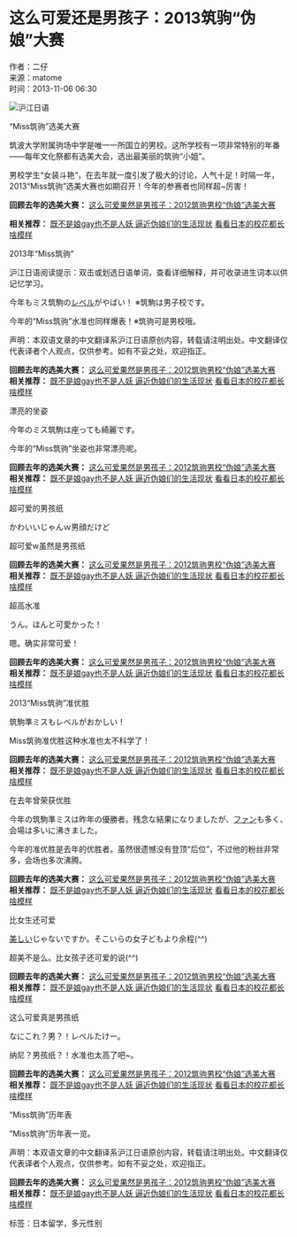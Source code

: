 # 这么可爱还是男孩子：2013筑驹“伪娘”大赛

作者：二仔  
来源：matome  
时间：2013-11-06 06:30  

![沪江日语](//n1image.hjfile.cn/res7/2017/10/31/299f4effc57854fd931a99a6e813cf7b.png)

“Miss筑驹”选美大赛

筑波大学附属驹场中学是唯一一所国立的男校。这所学校有一项非常特别的年番——每年文化祭都有选美大会，选出最美丽的筑驹“小姐”。

男校学生“女装斗艳”，在去年就一度引发了极大的讨论，人气十足！时隔一年，2013“Miss筑驹”选美大赛也如期召开！今年的参赛者也同样超~厉害！

**回顾去年的选美大赛：** [这么可爱果然是男孩子：2012筑驹男校“伪娘”选美大赛](//jp.hjenglish.com/new/p432648/)

**相关推荐：** [既不是娘gay也不是人妖 逼近伪娘们的生活现状](//jp.hjenglish.com/new/p404847/) [看看日本的校花都长啥模样](//jp.hjenglish.com/new/p62323/)

2013年“Miss筑驹”

沪江日语阅读提示：双击或划选日语单词，查看详细解释，并可收录进生词本以供记忆学习。

今年もミス筑駒の[レベル](//dict.hjenglish.com/jp/w/レベル)がやばい！ ※筑駒は男子校です。

今年的“Miss筑驹”水准也同样爆表！※筑驹可是男校哦。

声明：本双语文章的中文翻译系沪江日语原创内容，转载请注明出处。中文翻译仅代表译者个人观点，仅供参考。如有不妥之处，欢迎指正。

**回顾去年的选美大赛：** [这么可爱果然是男孩子：2012筑驹男校“伪娘”选美大赛](//jp.hjenglish.com/new/p432648/)  
**相关推荐：** [既不是娘gay也不是人妖 逼近伪娘们的生活现状](//jp.hjenglish.com/new/p404847/) [看看日本的校花都长啥模样](//jp.hjenglish.com/new/p62323/)

漂亮的坐姿

今年のミス筑駒は座っても綺麗です。

今年的“Miss筑驹”坐姿也非常漂亮呢。

**回顾去年的选美大赛：** [这么可爱果然是男孩子：2012筑驹男校“伪娘”选美大赛](//jp.hjenglish.com/new/p432648/)  
**相关推荐：** [既不是娘gay也不是人妖 逼近伪娘们的生活现状](//jp.hjenglish.com/new/p404847/) [看看日本的校花都长啥模样](//jp.hjenglish.com/new/p62323/)

超可爱的男孩纸

かわいいじゃんｗ男顔だけど

超可爱w虽然是男孩纸

**回顾去年的选美大赛：** [这么可爱果然是男孩子：2012筑驹男校“伪娘”选美大赛](//jp.hjenglish.com/new/p432648/)  
**相关推荐：** [既不是娘gay也不是人妖 逼近伪娘们的生活现状](//jp.hjenglish.com/new/p404847/) [看看日本的校花都长啥模样](//jp.hjenglish.com/new/p62323/)

超高水准

うん。ほんと可愛かった！

嗯。确实非常可爱！

**回顾去年的选美大赛：** [这么可爱果然是男孩子：2012筑驹男校“伪娘”选美大赛](//jp.hjenglish.com/new/p432648/)  
**相关推荐：** [既不是娘gay也不是人妖 逼近伪娘们的生活现状](//jp.hjenglish.com/new/p404847/) [看看日本的校花都长啥模样](//jp.hjenglish.com/new/p62323/)

2013“Miss筑驹”准优胜

筑駒準ミスもレベルがおかしい！

Miss筑驹准优胜这种水准也太不科学了！

**回顾去年的选美大赛：** [这么可爱果然是男孩子：2012筑驹男校“伪娘”选美大赛](//jp.hjenglish.com/new/p432648/)  
**相关推荐：** [既不是娘gay也不是人妖 逼近伪娘们的生活现状](//jp.hjenglish.com/new/p404847/) [看看日本的校花都长啥模样](//jp.hjenglish.com/new/p62323/)

在去年曾荣获优胜

今年の筑駒準ミスは昨年の優勝者。残念な結果になりましたが、[ファン](//dict.hjenglish.com/jp/w/ファン)も多く、会場は多いに沸きました。

今年的准优胜是去年的优胜者。虽然很遗憾没有登顶“后位”，不过他的粉丝非常多，会场也多次沸腾。

**回顾去年的选美大赛：** [这么可爱果然是男孩子：2012筑驹男校“伪娘”选美大赛](//jp.hjenglish.com/new/p432648/)  
**相关推荐：** [既不是娘gay也不是人妖 逼近伪娘们的生活现状](//jp.hjenglish.com/new/p404847/) [看看日本的校花都长啥模样](//jp.hjenglish.com/new/p62323/)

比女生还可爱

[美しい](//dict.hjenglish.com/jp/w/美しい)じゃないですか。そこいらの女子どもより余程(^^)

超美不是么。比女孩子还可爱的说(^^)

**回顾去年的选美大赛：** [这么可爱果然是男孩子：2012筑驹男校“伪娘”选美大赛](//jp.hjenglish.com/new/p432648/)  
**相关推荐：** [既不是娘gay也不是人妖 逼近伪娘们的生活现状](//jp.hjenglish.com/new/p404847/) [看看日本的校花都长啥模样](//jp.hjenglish.com/new/p62323/)

这么可爱真是男孩纸

なにこれ？男？！レベルたけー。

纳尼？男孩纸？！水准也太高了吧~。

**回顾去年的选美大赛：** [这么可爱果然是男孩子：2012筑驹男校“伪娘”选美大赛](//jp.hjenglish.com/new/p432648/)  
**相关推荐：** [既不是娘gay也不是人妖 逼近伪娘们的生活现状](//jp.hjenglish.com/new/p404847/) [看看日本的校花都长啥模样](//jp.hjenglish.com/new/p62323/)

“Miss筑驹”历年表

“Miss筑驹”历年表一览。

声明：本双语文章的中文翻译系沪江日语原创内容，转载请注明出处。中文翻译仅代表译者个人观点，仅供参考。如有不妥之处，欢迎指正。

**回顾去年的选美大赛：** [这么可爱果然是男孩子：2012筑驹男校“伪娘”选美大赛](//jp.hjenglish.com/new/p432648/)  
**相关推荐：** [既不是娘gay也不是人妖 逼近伪娘们的生活现状](//jp.hjenglish.com/new/p404847/) [看看日本的校花都长啥模样](//jp.hjenglish.com/new/p62323/)

标签：日本留学，多元性别  
